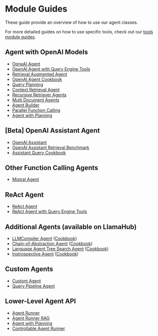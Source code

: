 # Module Guides

These guide provide an overview of how to use our agent classes.

For more detailed guides on how to use specific tools, check out our [tools module guides](tools/index.md).

## Agent with OpenAI Models

- [OpneAI Agent](../../../examples/agent/openai_agent.ipynb)
- [OpenAI Agent with Query Engine Tools](../../../examples/agent/openai_agent_with_query_engine.ipynb)
- [Retrieval Augmented Agent](../../../examples/agent/openai_agent_retrieval.ipynb)
- [OpenAI Agent Cookbook](../../../examples/agent/openai_agent_query_cookbook.ipynb)
- [Query Planning](../../../examples/agent/openai_agent_query_plan.ipynb)
- [Context Retrieval Agent](../../../examples/agent/openai_agent_context_retrieval.ipynb)
- [Recursive Retriever Agents](../../../examples/query_engine/recursive_retriever_agents.ipynb)
- [Multi Document Agents](../../../examples/agent/multi_document_agents.ipynb)
- [Agent Builder](../../../examples/agent/agent_builder.ipynb)
- [Parallel Function Calling](../../../examples/agent/openai_agent_parallel_function_calling.ipynb)
- [Agent with Planning](../../../examples/agent/structured_planner.ipynb)

## [Beta] OpenAI Assistant Agent

- [OpenAI Assistant](../../../examples/agent/openai_assistant_agent.ipynb)
- [OpenAI Assistant Retrieval Benchmark](../../../examples/agent/openai_retrieval_benchmark.ipynb)
- [Assistant Query Cookbook](../../../examples/agent/openai_assistant_query_cookbook.ipynb)

## Other Function Calling Agents

- [Mistral Agent](../../../examples/agent/mistral_agent.ipynb)


## ReAct Agent

- [ReAct Agent](../../../examples/agent/react_agent.ipynb)
- [ReAct Agent with Query Engine Tools](../../../examples/agent/react_agent_with_query_engine.ipynb)

## Additional Agents (available on LlamaHub)

- [LLMCompiler Agent](https://llamahub.ai/l/llama-packs/llama-index-packs-agents-llm-compiler?from=) ([Cookbook](https://github.com/run-llama/llama_index/blob/main/llama-index-packs/llama-index-packs-agents-llm-compiler/examples/llm_compiler.ipynb))
- [Chain-of-Abstraction Agent](https://llamahub.ai/l/llama-packs/llama-index-packs-agents-coa?from=) ([Cookbook](https://github.com/run-llama/llama_index/blob/main/docs/docs/examples/agent/coa_agent.ipynb))
- [Language Agent Tree Search Agent](https://llamahub.ai/l/llama-packs/llama-index-packs-agents-lats?from=) ([Cookbook](https://github.com/run-llama/llama_index/blob/main/docs/docs/examples/agent/lats_agent.ipynb))
- [Instrospective Agent](https://llamahub.ai/l/agent/llama-index-agent-introspective?from=agent) ([Cookbook](https://github.com/run-llama/llama_index/blob/main/docs/docs/examples/agent/introspective_agent_toxicity_reduction.ipynb))

## Custom Agents

- [Custom Agent](../../../examples/agent/custom_agent.ipynb)
- [Query Pipeline Agent](../../../examples/agent/agent_runner/query_pipeline_agent.ipynb)

## Lower-Level Agent API

- [Agent Runner](../../../examples/agent/agent_runner/agent_runner.ipynb)
- [Agent Runner RAG](../../../examples/agent/agent_runner/agent_runner_rag.ipynb)
- [Agent with Planning](../../../examples/agent/structured_planner.ipynb)
- [Controllable Agent Runner](../../../examples/agent/agent_runner/agent_runner_rag_controllable.ipynb)
